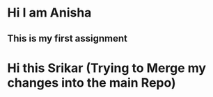 # Hi I am Anisha
## This is my first assignment
# Hi this Srikar (Trying to Merge my changes into the main Repo)
